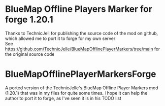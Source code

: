 # BlueMap Offline Players Marker for forge 1.20.1
Thanks to TechnicJell for publishing the source code of the mod on github, which allowed me to port it to forge for my own server\
See https://github.com/TechnicJelle/BlueMapOfflinePlayerMarkers/tree/main for the original source code

# BlueMapOfflinePlayerMarkersForge
A ported version of the TechnicJelle's BlueMap Offline Player Markers mod (1.20.1) that was in my files for quite some times. I hope it can help the author to port it to forge, as I've seen it is in his TODO list
